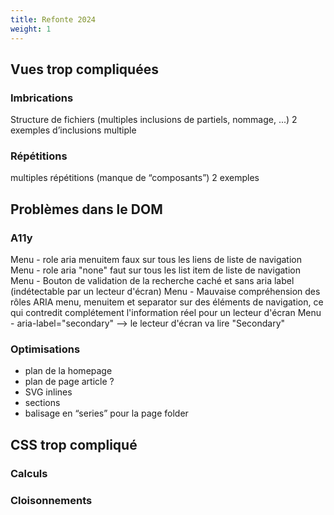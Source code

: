 ```yaml
---
title: Refonte 2024
weight: 1
---
```


## Vues trop compliquées

### Imbrications
Structure de fichiers (multiples inclusions de partiels, nommage, ...)
2 exemples d’inclusions multiple

### Répétitions
multiples répétitions (manque de “composants”) 
2 exemples

## Problèmes dans le DOM

### A11y
Menu - role aria menuitem faux sur tous les liens de liste de navigation
Menu - role aria "none" faut sur tous les list item de liste de navigation
Menu - Bouton de validation de la recherche caché et sans aria label (indétectable par un lecteur d'écran)
Menu - Mauvaise compréhension des rôles ARIA menu, menuitem et separator sur des éléments de navigation, ce qui contredit complétement l'information réel pour un lecteur d'écran
Menu - aria-label="secondary" --> le lecteur d'écran va lire "Secondary"

### Optimisations
- plan de la homepage
- plan de page article ?
- SVG inlines
- sections 
- balisage en “series” pour la page folder

## CSS trop compliqué

### Calculs 

### Cloisonnements